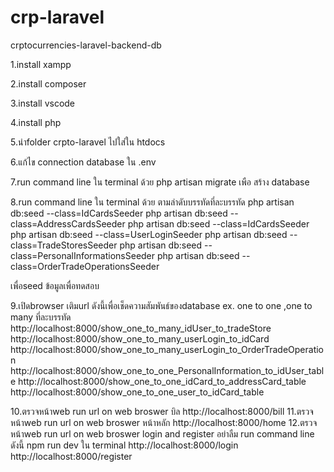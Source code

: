 # crp-laravel

crptocurrencies-laravel-backend-db

1.install xampp 

2.install composer

3.install vscode

4.install php

5.นำfolder crpto-laravel ไปใส่ใน htdocs

6.แก้ไข connection database ใน .env

7.run command line ใน terminal ด้วย php artisan migrate เพือ สร้าง database

8.run command line  ใน terminal ด้วย ตามลำดับบรรทัดที่ละบรรทัด
php artisan db:seed --class=IdCardsSeeder
php artisan db:seed --class=AddressCardsSeeder
php artisan db:seed --class=IdCardsSeeder
php artisan db:seed --class=UserLoginSeeder
php artisan db:seed --class=TradeStoresSeeder
php artisan db:seed --class=PersonalInformationsSeeder
php artisan db:seed --class=OrderTradeOperationsSeeder

เพื่อseed ข้อมูลเพื่อทดสอบ

9.เปิดbrowser เติมurl ดังนี้เพื่อเช็ดความสัมพันธ์ของdatabase ex. one to one ,one to many ที่ละบรรทัด
http://localhost:8000/show_one_to_many_idUser_to_tradeStore
http://localhost:8000/show_one_to_many_userLogin_to_idCard
http://localhost:8000/show_one_to_many_userLogin_to_OrderTradeOperation
http://localhost:8000/show_one_to_one_PersonalInformation_to_idUser_table
http://localhost:8000/show_one_to_one_idCard_to_addressCard_table
http://localhost:8000/show_one_to_one_user_to_idCard_table

10.ตรวจหน้าweb run url on web broswer บิล
http://localhost:8000/bill
11.ตรวจหน้าweb run url on web broswer หน้าหลัก
http://localhost:8000/home
12.ตรวจหน้าweb run url on web broswer login and register อย่าลืม run command line ดังนี้ npm run dev ใน terminal
http://localhost:8000/login
http://localhost:8000/register

